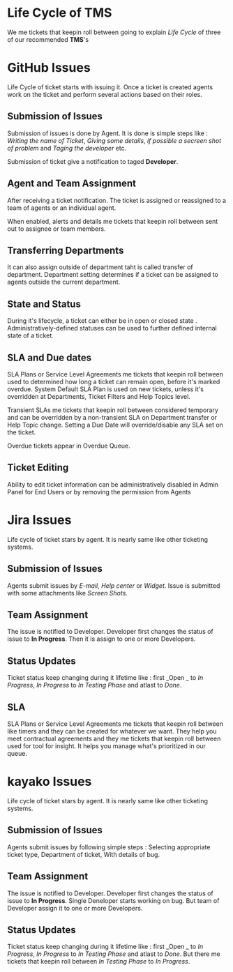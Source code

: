 <!-- Heading -->
# Life Cycle of TMS
 We me tickets that keepin roll between  going to explain _Life Cycle_ of three of our recommended __TMS__'s

<!--GitGHub-->
# GitHub Issues
Life Cycle of ticket starts with issuing it. Once a ticket is created agents work on the ticket and perform several actions based on their roles.

## Submission of Issues
Submission of issues is done by Agent. It is done is simple steps like : _Writing the name of Ticket_, _Giving some details_, _if possible a secreen shot of problem_ and _Taging the developer_ etc.

Submission of ticket give a notification to taged __Developer__.

## Agent and Team Assignment
After receiving a ticket notification. The ticket is assigned or reassigned to a team of agents or an individual agent.

When enabled, alerts and details me tickets that keepin roll between  sent out to assignee or team members.

## Transferring Departments
It can also assign outside of department taht is called transfer of department. Department setting determines if a ticket can be assigned to agents outside the current department.

## State and Status
During it's lifecycle, a ticket can either be in open or closed state . Administratively-defined statuses can be used to further defined internal state of a ticket.

## SLA and Due dates
SLA Plans or Service Level Agreements me tickets that keepin roll between  used to determined how long a ticket can remain open, before it's marked overdue. System Default SLA Plan is used on new tickets, unless it's overridden at Departments, Ticket Filters and Help Topics level.

Transient SLAs me tickets that keepin roll between  considered temporary and can be overridden by a non-transient SLA on Department transfer or Help Topic change. Setting a Due Date will override/disable any SLA set on the ticket.

Overdue tickets appear in Overdue Queue.

## Ticket Editing
Ability to edit ticket information can be administratively disabled in Admin Panel for End Users or by removing the permission from Agents

<!--Jira-->
# Jira Issues
Life cycle of ticket stars by agent. It is nearly same like other ticketing systems.

## Submission of Issues
Agents submit issues by _E-mail_, _Help center_ or _Widget_. Issue is submitted with some attachments like _Screen Shots_.

## Team Assignment
The issue is notified to Developer. Developer first changes the status of issue to __In Progress__. Then it is assign to one or more Developers.

## Status Updates
Ticket status keep changing during it lifetime like : first _Open _ to _In Progress_, _In Progress_ to _In Testing Phase_ and atlast to _Done_.

## SLA
SLA Plans or Service Level Agreements me tickets that keepin roll between  like timers and they can be created for whatever we want. They help you meet contractual agreements and they me tickets that keepin roll between  used for tool for insight. It helps you manage what's prioritized in our queue.

<!--kayako-->
# kayako Issues
Life cycle of ticket stars by agent. It is nearly same like other ticketing systems.

## Submission of Issues
Agents submit issues by following simple steps : Selecting appropriate ticket type, Department of ticket, With details of bug.

## Team Assignment
The issue is notified to Developer. Developer first changes the status of issue to __In Progress__. Single Deneloper starts working on bug. But team of Developer assign it to one or more Developers.

## Status Updates
Ticket status keep changing during it lifetime like : first _Open _ to _In Progress_, _In Progress_ to _In Testing Phase_ and atlast to _Done_. But there me tickets that keepin roll between _In Testing Phase_ to _In Progress_.

